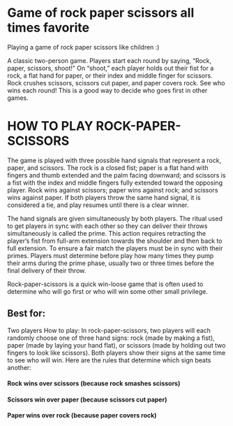 # Game of rock paper scissors all times favorite
Playing a game of rock paper scissors like children :)

A classic two-person game. Players start each round by saying, “Rock, paper, scissors, shoot!” On “shoot,” each player holds out their fist for a rock, a flat hand for paper, or their index and middle finger for scissors. Rock crushes scissors, scissors cut paper, and paper covers rock. See who wins each round! This is a good way to decide who goes first in other games.

# HOW TO PLAY ROCK-PAPER-SCISSORS
The game is played with three possible hand signals that represent a rock, paper, and scissors. The rock is a closed fist; paper is a flat hand with fingers and thumb extended and the palm facing downward; and scissors is a fist with the index and middle fingers fully extended toward the opposing player. Rock wins against scissors; paper wins against rock; and scissors wins against paper. If both players throw the same hand signal, it is considered a tie, and play resumes until there is a clear winner.

The hand signals are given simultaneously by both players. The ritual used to get players in sync with each other so they can deliver their throws simultaneously is called the prime. This action requires retracting the player’s fist from full-arm extension towards the shoulder and then back to full extension. To ensure a fair match the players must be in sync with their primes. Players must determine before play how many times they pump their arms during the prime phase, usually two or three times before the final delivery of their throw.

Rock-paper-scissors is a quick win-loose game that is often used to determine who will go first or who will win some other small privilege.

## Best for: 
Two players How to play: In rock-paper-scissors, two players will each randomly choose one of three hand signs: rock (made by making a fist), paper (made by laying your hand flat), or scissors (made by holding out two fingers to look like scissors). Both players show their signs at the same time to see who will win.
Here are the rules that determine which sign beats another:
#### Rock wins over scissors (because rock smashes scissors)
#### Scissors win over paper (because scissors cut paper)
#### Paper wins over rock (because paper covers rock)
